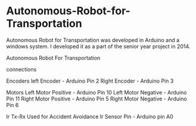 # Autonomous-Robot-for-Transportation
Autonomous Robot for Transportation was developed in Arduino and a windows system. I developed it as a part of the senior year project in 2014. 

Autonomous Robot For Transportation

connections

Encoders 
left Encoder    -    Arduino Pin 2
Right Encoder   -    Arduino Pin 3

Motors
Left Motor Positive   -   Arduino Pin 10
Left Motor Negative   -   Arduino Pin 11
Right Motor Positive  -   Arduino Pin 5
Right Motor Negative  -   Arduino Pin 6

Ir Tx-Rx Used for Accident Avoidance
Ir Sensor Pin  -    Arduino pin A0
